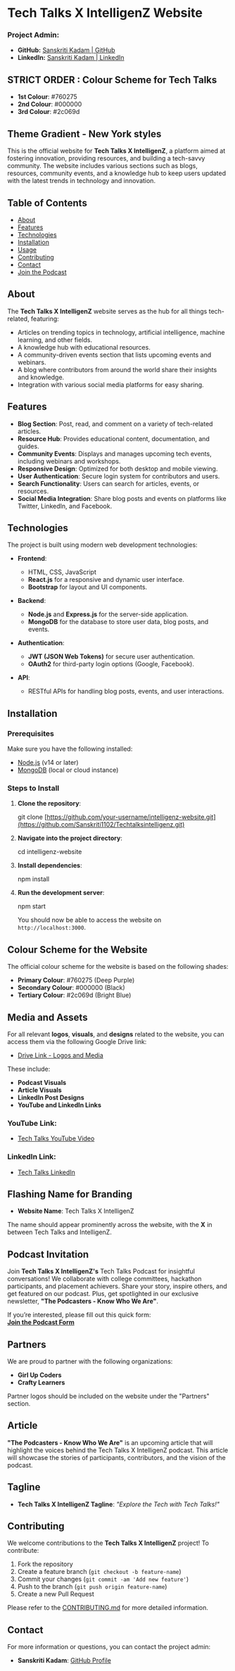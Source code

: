 
# Tech Talks X IntelligenZ Website

### Project Admin: 
- **GitHub:** [Sanskriti Kadam | GitHub](https://github.com/Sanskriti1102)
- **LinkedIn:** [Sanskriti Kadam | LinkedIn](https://www.linkedin.com/in/sanskritikadam/)

## STRICT ORDER : Colour Scheme for Tech Talks
- **1st Colour**: #760275
- **2nd Colour**: #000000
- **3rd Colour**: #2c069d

## Theme Gradient - New York styles

This is the official website for **Tech Talks X IntelligenZ**, a platform aimed at fostering innovation, providing resources, and building a tech-savvy community. The website includes various sections such as blogs, resources, community events, and a knowledge hub to keep users updated with the latest trends in technology and innovation.

## Table of Contents
- [About](#about)
- [Features](#features)
- [Technologies](#technologies)
- [Installation](#installation)
- [Usage](#usage)
- [Contributing](#contributing)
- [Contact](#contact)
- [Join the Podcast](#join-the-podcast)

## About

The **Tech Talks X IntelligenZ** website serves as the hub for all things tech-related, featuring:
- Articles on trending topics in technology, artificial intelligence, machine learning, and other fields.
- A knowledge hub with educational resources.
- A community-driven events section that lists upcoming events and webinars.
- A blog where contributors from around the world share their insights and knowledge.
- Integration with various social media platforms for easy sharing.

## Features
- **Blog Section**: Post, read, and comment on a variety of tech-related articles.
- **Resource Hub**: Provides educational content, documentation, and guides.
- **Community Events**: Displays and manages upcoming tech events, including webinars and workshops.
- **Responsive Design**: Optimized for both desktop and mobile viewing.
- **User Authentication**: Secure login system for contributors and users.
- **Search Functionality**: Users can search for articles, events, or resources.
- **Social Media Integration**: Share blog posts and events on platforms like Twitter, LinkedIn, and Facebook.

## Technologies

The project is built using modern web development technologies:
- **Frontend**: 
  - HTML, CSS, JavaScript
  - **React.js** for a responsive and dynamic user interface.
  - **Bootstrap** for layout and UI components.
  
- **Backend**:
  - **Node.js** and **Express.js** for the server-side application.
  - **MongoDB** for the database to store user data, blog posts, and events.
  
- **Authentication**:
  - **JWT (JSON Web Tokens)** for secure user authentication.
  - **OAuth2** for third-party login options (Google, Facebook).
  
- **API**:
  - RESTful APIs for handling blog posts, events, and user interactions.

## Installation

### Prerequisites
Make sure you have the following installed:
- [Node.js](https://nodejs.org/) (v14 or later)
- [MongoDB](https://www.mongodb.com/) (local or cloud instance)

### Steps to Install

1. **Clone the repository**:
   
   git clone [https://github.com/your-username/intelligenz-website.git](https://github.com/Sanskriti1102/Techtalksintelligenz.git)
   

2. **Navigate into the project directory**:
   
   cd intelligenz-website
   

3. **Install dependencies**:
   
   npm install
   

4. **Run the development server**:
   
   npm start
  

   You should now be able to access the website on `http://localhost:3000`.

## Colour Scheme for the Website

The official colour scheme for the website is based on the following shades:
- **Primary Colour**: #760275 (Deep Purple)
- **Secondary Colour**: #000000 (Black)
- **Tertiary Colour**: #2c069d (Bright Blue)

## Media and Assets

For all relevant **logos**, **visuals**, and **designs** related to the website, you can access them via the following Google Drive link:
- [Drive Link - Logos and Media](https://drive.google.com/drive/u/1/folders/1FQtgnYORwa6nfl4km_WcCERYMejx-uun)

These include:
- **Podcast Visuals**
- **Article Visuals**
- **LinkedIn Post Designs**
- **YouTube and LinkedIn Links**

### YouTube Link:
- [Tech Talks YouTube Video](https://www.youtube.com/watch?v=-fn03sOpqWU&feature=youtu.be)

### LinkedIn Link:
- [Tech Talks LinkedIn](https://www.linkedin.com/company/intelligenztechtalks/)

## Flashing Name for Branding

- **Website Name**: Tech Talks X IntelligenZ

The name should appear prominently across the website, with the **X** in between Tech Talks and IntelligenZ.

## Podcast Invitation

Join **Tech Talks X IntelligenZ's** Tech Talks Podcast for insightful conversations! We collaborate with college committees, hackathon participants, and placement achievers. Share your story, inspire others, and get featured on our podcast. Plus, get spotlighted in our exclusive newsletter, **"The Podcasters - Know Who We Are"**. 

If you’re interested, please fill out this quick form:  
[**Join the Podcast Form**](https://forms.gle/FeEd2q8zWXu9HF6YA)

## Partners

We are proud to partner with the following organizations:
- **Girl Up Coders**
- **Crafty Learners**

Partner logos should be included on the website under the "Partners" section.

## Article

**"The Podcasters - Know Who We Are"** is an upcoming article that will highlight the voices behind the Tech Talks X IntelligenZ podcast. This article will showcase the stories of participants, contributors, and the vision of the podcast.

## Tagline

- **Tech Talks X IntelligenZ Tagline**: _"Explore the Tech with Tech Talks!"_

## Contributing

We welcome contributions to the **Tech Talks X IntelligenZ** project! To contribute:
1. Fork the repository
2. Create a feature branch (`git checkout -b feature-name`)
3. Commit your changes (`git commit -am 'Add new feature'`)
4. Push to the branch (`git push origin feature-name`)
5. Create a new Pull Request

Please refer to the [CONTRIBUTING.md](CONTRIBUTING.md) for more detailed information.

## Contact

For more information or questions, you can contact the project admin:
- **Sanskriti Kadam**: [GitHub Profile](https://github.com/Sanskriti1102)
